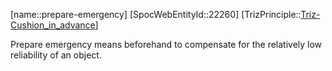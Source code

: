 ﻿---
type: TrizPrincipleSub
aliases:
- prepare-emergency
license: CC BY-SA 4.0
copyright: https://github.com/SpocWeb
IsDeleted: false
IsReadOnly: false
Confidential: public
tags: 
- Triz/Principle/Sub
---
[name::prepare-emergency]
[SpocWebEntityId::22260]
[TrizPrinciple::[Triz-Cushion_in_advance](tech/Triz/Principle/Triz-Cushion_in_advance.md)]

Prepare emergency means beforehand to compensate for the relatively low reliability of an object.
